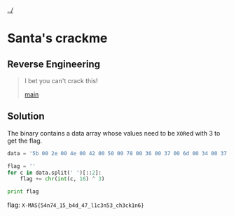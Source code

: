 [../](../../)

# Santa's crackme

## Reverse Engineering

> I bet you can't crack this!
>
> [main](main)

## Solution

The binary contains a data array whose values need to be `XOR`ed with 3 to get the flag.

```python
data = '5b 00 2e 00 4e 00 42 00 50 00 78 00 36 00 37 00 6d 00 34 00 37 00 5c 00 32 00 36 00 5c 00 61 00 37 00 67 00 5c 00 37 00 34 00 5c 00 6f 00 32 00 60 00 30 00 6d 00 36 00 30 00 5c 00 60 00 6b 00 30 00 60 00 68 00 32 00 6d 00 35 00 7e 00'

flag = ''
for c in data.split(' ')[::2]:
	flag += chr(int(c, 16) ^ 3)

print flag
```

flag: `X-MAS{54n74_15_b4d_47_l1c3n53_ch3ck1n6}`